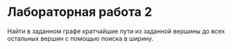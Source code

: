 # Лабораторная работа 2
Найти в заданном графе кратчайшие пути из заданной вершины до всех остальных вершин с помощью поиска в ширину.